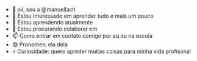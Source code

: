 - 👋 oii, sou a @manuellach
- 👀 Estou interessado em aprender tudo e mais um pouco
- 🌱 Estou aprendendo atualmente
- 💞️ Estou procurando colaborar em
- 📫 Como entrar em contato comigo por aq ou na escola 
- 😄 Pronomes: ela dela 
- ⚡ Curiosidade: quero apreder muitas coisas para minha vida profisonal 

<!---
manuellach/manuellach is a ✨ special ✨ repository because its `README.md` (this file) appears on your GitHub profile.
You can click the Preview link to take a look at your changes.
--->
